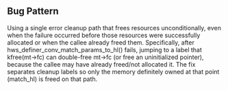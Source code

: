 ## Bug Pattern

Using a single error cleanup path that frees resources unconditionally, even when the failure occurred before those resources were successfully allocated or when the callee already freed them. Specifically, after hws_definer_conv_match_params_to_hl() fails, jumping to a label that kfree(mt->fc) can double-free mt->fc (or free an uninitialized pointer), because the callee may have already freed/not allocated it. The fix separates cleanup labels so only the memory definitely owned at that point (match_hl) is freed on that path.
